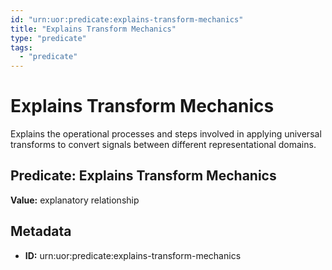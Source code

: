 ```yaml
---
id: "urn:uor:predicate:explains-transform-mechanics"
title: "Explains Transform Mechanics"
type: "predicate"
tags:
  - "predicate"
---
```


# Explains Transform Mechanics

Explains the operational processes and steps involved in applying universal transforms to convert signals between different representational domains.

## Predicate: Explains Transform Mechanics

**Value:** explanatory relationship

## Metadata

- **ID:** urn:uor:predicate:explains-transform-mechanics
